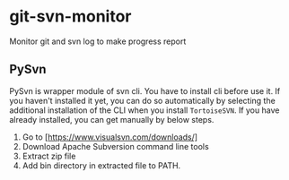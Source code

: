 # git-svn-monitor

Monitor git and svn log to make progress report

## PySvn

PySvn is wrapper module of svn cli.
You have to install cli before use it.
If you haven't installed it yet, you can do so automatically by selecting the additional installation of the CLI when you install `TortoiseSVN`.
If you have already installed, you can get manually by below steps.

1. Go to [https://www.visualsvn.com/downloads/]
2. Download Apache Subversion command line tools
3. Extract zip file
4. Add bin directory in extracted file to PATH.
